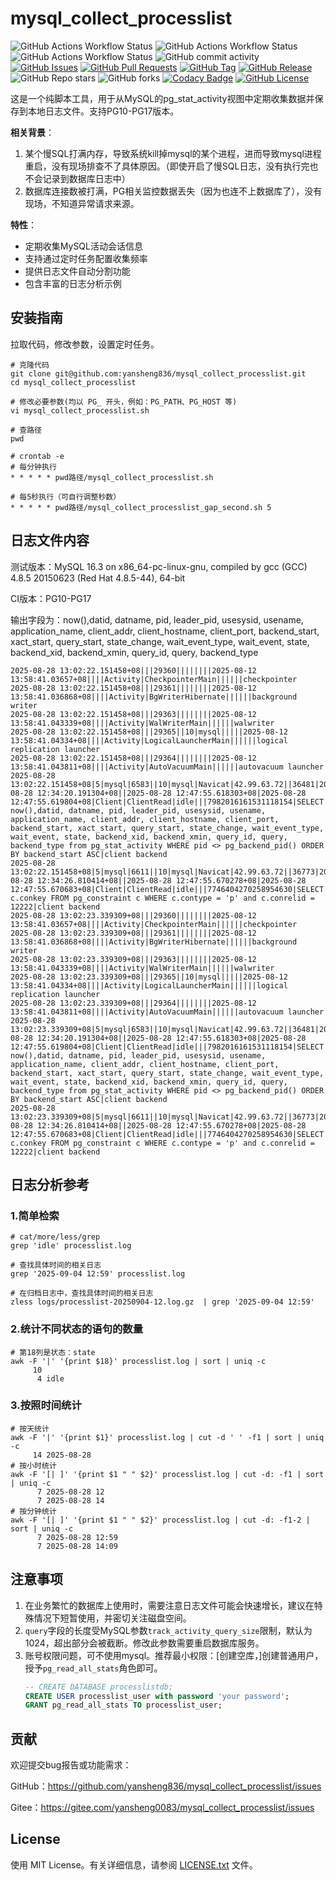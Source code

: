 # mysql_collect_processlist

![GitHub Actions Workflow Status](https://img.shields.io/github/actions/workflow/status/yansheng836/mysql_collect_processlist/shell-ci.yml?style=flat&label=build%3A%20shell-ci) ![GitHub Actions Workflow Status](https://img.shields.io/github/actions/workflow/status/yansheng836/mysql_collect_processlist/MySQL-ci-16.3.yml?style=flat&label=build%3A%20MySQL-ci-16.3) ![GitHub Actions Workflow Status](https://img.shields.io/github/actions/workflow/status/yansheng836/mysql_collect_processlist/MySQL-ci.yml?style=flat&label=build%3A%20MySQL-ci-10-17) ![GitHub commit activity](https://img.shields.io/github/commit-activity/m/yansheng836/mysql_collect_processlist) [![GitHub Issues](https://img.shields.io/github/issues/yansheng836/mysql_collect_processlist)](https://github.com/yansheng836/mysql_collect_processlist/issues) [![GitHub Pull Requests](https://img.shields.io/github/issues-pr/yansheng836/mysql_collect_processlist)](https://github.com/yansheng836/mysql_collect_processlist/pulls) [![GitHub Tag](https://img.shields.io/github/v/tag/yansheng836/mysql_collect_processlist)](https://github.com/yansheng836/mysql_collect_processlist/tags) [![GitHub Release](https://img.shields.io/github/v/release/yansheng836/mysql_collect_processlist)](https://github.com/yansheng836/mysql_collect_processlist/releases) ![GitHub Repo stars](https://img.shields.io/github/stars/yansheng836/mysql_collect_processlist) ![GitHub forks](https://img.shields.io/github/forks/yansheng836/mysql_collect_processlist) [![Codacy Badge](https://app.codacy.com/project/badge/Grade/4460db83948f4592ab825e8e900ec79f)](https://app.codacy.com/gh/yansheng836/mysql_collect_processlist/dashboard?utm_source=gh&utm_medium=referral&utm_content=&utm_campaign=Badge_grade) [![GitHub License](https://img.shields.io/github/license/yansheng836/mysql_collect_processlist)](https://github.com/yansheng836/mysql_collect_processlist/blob/master/LICENSE.txt)

这是一个纯脚本工具，用于从MySQL的pg_stat_activity视图中定期收集数据并保存到本地日志文件。支持PG10-PG17版本。

**相关背景**：

1. 某个慢SQL打满内存，导致系统kill掉mysql的某个进程，进而导致mysql进程重启，没有现场排查不了具体原因。（即使开启了慢SQL日志，没有执行完也不会记录到数据库日志中）
2. 数据库连接数被打满，PG相关监控数据丢失（因为也连不上数据库了），没有现场，不知道异常请求来源。

**特性**：

- 定期收集MySQL活动会话信息
- 支持通过定时任务配置收集频率
- 提供日志文件自动分割功能
- 包含丰富的日志分析示例

## 安装指南

拉取代码，修改参数，设置定时任务。

```shell
# 克隆代码
git clone git@github.com:yansheng836/mysql_collect_processlist.git
cd mysql_collect_processlist

# 修改必要参数(均以 PG_ 开头，例如：PG_PATH、PG_HOST 等)
vi mysql_collect_processlist.sh

# 查路径
pwd

# crontab -e
# 每分钟执行
* * * * * pwd路径/mysql_collect_processlist.sh

# 每5秒执行（可自行调整秒数）
* * * * * pwd路径/mysql_collect_processlist_gap_second.sh 5
```

## 日志文件内容

测试版本：MySQL 16.3 on x86_64-pc-linux-gnu, compiled by gcc (GCC) 4.8.5 20150623 (Red Hat 4.8.5-44), 64-bit

CI版本：PG10-PG17

输出字段为：now(),datid, datname, pid, leader_pid, usesysid, usename, application_name, client_addr, client_hostname, client_port, backend_start, xact_start, query_start, state_change, wait_event_type, wait_event, state, backend_xid, backend_xmin, query_id, query, backend_type

```plain
2025-08-28 13:02:22.151458+08|||29360||||||||2025-08-12 13:58:41.03657+08||||Activity|CheckpointerMain||||||checkpointer
2025-08-28 13:02:22.151458+08|||29361||||||||2025-08-12 13:58:41.036868+08||||Activity|BgWriterHibernate||||||background writer
2025-08-28 13:02:22.151458+08|||29363||||||||2025-08-12 13:58:41.043339+08||||Activity|WalWriterMain||||||walwriter
2025-08-28 13:02:22.151458+08|||29365||10|mysql|||||2025-08-12 13:58:41.04334+08||||Activity|LogicalLauncherMain||||||logical replication launcher
2025-08-28 13:02:22.151458+08|||29364||||||||2025-08-12 13:58:41.043811+08||||Activity|AutoVacuumMain||||||autovacuum launcher
2025-08-28 13:02:22.151458+08|5|mysql|6583||10|mysql|Navicat|42.99.63.72||36481|2025-08-28 12:34:20.191304+08||2025-08-28 12:47:55.618303+08|2025-08-28 12:47:55.619804+08|Client|ClientRead|idle|||7982016161531118154|SELECT now(),datid, datname, pid, leader_pid, usesysid, usename, application_name, client_addr, client_hostname, client_port, backend_start, xact_start, query_start, state_change, wait_event_type, wait_event, state, backend_xid, backend_xmin, query_id, query, backend_type from pg_stat_activity WHERE pid <> pg_backend_pid() ORDER BY backend_start ASC|client backend
2025-08-28 13:02:22.151458+08|5|mysql|6611||10|mysql|Navicat|42.99.63.72||36773|2025-08-28 12:34:26.810414+08||2025-08-28 12:47:55.670278+08|2025-08-28 12:47:55.670683+08|Client|ClientRead|idle|||7746404270258954630|SELECT c.conkey FROM pg_constraint c WHERE c.contype = 'p' and c.conrelid = 12222|client backend
2025-08-28 13:02:23.339309+08|||29360||||||||2025-08-12 13:58:41.03657+08||||Activity|CheckpointerMain||||||checkpointer
2025-08-28 13:02:23.339309+08|||29361||||||||2025-08-12 13:58:41.036868+08||||Activity|BgWriterHibernate||||||background writer
2025-08-28 13:02:23.339309+08|||29363||||||||2025-08-12 13:58:41.043339+08||||Activity|WalWriterMain||||||walwriter
2025-08-28 13:02:23.339309+08|||29365||10|mysql|||||2025-08-12 13:58:41.04334+08||||Activity|LogicalLauncherMain||||||logical replication launcher
2025-08-28 13:02:23.339309+08|||29364||||||||2025-08-12 13:58:41.043811+08||||Activity|AutoVacuumMain||||||autovacuum launcher
2025-08-28 13:02:23.339309+08|5|mysql|6583||10|mysql|Navicat|42.99.63.72||36481|2025-08-28 12:34:20.191304+08||2025-08-28 12:47:55.618303+08|2025-08-28 12:47:55.619804+08|Client|ClientRead|idle|||7982016161531118154|SELECT now(),datid, datname, pid, leader_pid, usesysid, usename, application_name, client_addr, client_hostname, client_port, backend_start, xact_start, query_start, state_change, wait_event_type, wait_event, state, backend_xid, backend_xmin, query_id, query, backend_type from pg_stat_activity WHERE pid <> pg_backend_pid() ORDER BY backend_start ASC|client backend
2025-08-28 13:02:23.339309+08|5|mysql|6611||10|mysql|Navicat|42.99.63.72||36773|2025-08-28 12:34:26.810414+08||2025-08-28 12:47:55.670278+08|2025-08-28 12:47:55.670683+08|Client|ClientRead|idle|||7746404270258954630|SELECT c.conkey FROM pg_constraint c WHERE c.contype = 'p' and c.conrelid = 12222|client backend
```

## 日志分析参考

### 1.简单检索

```shell
# cat/more/less/grep 
grep 'idle' processlist.log

# 查找具体时间的相关日志
grep '2025-09-04 12:59' processlist.log

# 在归档日志中，查找具体时间的相关日志
zless logs/processlist-20250904-12.log.gz  | grep '2025-09-04 12:59'
```

### 2.统计不同状态的语句的数量

```shell
# 第18列是状态：state
awk -F '|' '{print $18}' processlist.log | sort | uniq -c
     10 
      4 idle
```

### 3.按照时间统计

```shell
# 按天统计
awk -F '|' '{print $1}' processlist.log | cut -d ' ' -f1 | sort | uniq -c
     14 2025-08-28
# 按小时统计
awk -F '[| ]' '{print $1 " " $2}' processlist.log | cut -d: -f1 | sort | uniq -c
      7 2025-08-28 12
      7 2025-08-28 14
# 按分钟统计
awk -F '[| ]' '{print $1 " " $2}' processlist.log | cut -d: -f1-2 | sort | uniq -c
      7 2025-08-28 12:59
      7 2025-08-28 14:09
```

## 注意事项

1. 在业务繁忙的数据库上使用时，需要注意日志文件可能会快速增长，建议在特殊情况下短暂使用，并密切关注磁盘空间。
2. `query`字段的长度受MySQL参数`track_activity_query_size`限制，默认为1024，超出部分会被截断。修改此参数需要重启数据库服务。
3. 账号权限问题，可不使用mysql。推荐最小权限：[创建空库，]创建普通用户，授予`pg_read_all_stats`角色即可。
      ```sql
      -- CREATE DATABASE processlistdb;
      CREATE USER processlist_user with password 'your password';
      GRANT pg_read_all_stats TO processlist_user;
      ```

## 贡献

欢迎提交bug报告或功能需求：

GitHub：<https://github.com/yansheng836/mysql_collect_processlist/issues>

Gitee：<https://gitee.com/yansheng0083/mysql_collect_processlist/issues>

## License

使用 MIT License。有关详细信息，请参阅 [LICENSE.txt](./LICENSE.txt) 文件。
